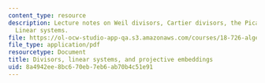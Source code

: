 ```yaml
---
content_type: resource
description: Lecture notes on Weil divisors, Cartier divisors, the Picard group, and
  Linear systems.
file: https://ol-ocw-studio-app-qa.s3.amazonaws.com/courses/18-726-algebraic-geometry-spring-2009/8a4942ee8bc670eb7eb6ab70b4c51e91_MIT18_726s09_lec14_divisors.pdf
file_type: application/pdf
resourcetype: Document
title: Divisors, linear systems, and projective embeddings
uid: 8a4942ee-8bc6-70eb-7eb6-ab70b4c51e91
---
```


